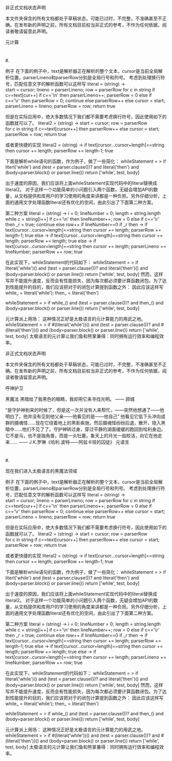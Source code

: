 非正式文档状态声明

本文件夹保含的所有文档都处于草稿状态，可能已过时，不完整，不准确甚至不正确。在发布新的声明之前，所有文档目前权当非正式的参考，不作为任何依据，阅读者敬请留意此声明。

元计算
#
##
#.

例子
在下面的例子中，text是解析器正在解析的整个文本，cursor是当前全局解析位置，parserLineno和parserRow分别是全局行号和列号。
考虑到处理换行符号，匹配任意文字的解析函数可以这样写
literal = (string) ->   
  start = cursor; lineno = parserLineno; row = parserRow
  for c in string
    if c==text[cur++]
	  if c=='\n' then parserLineno++; parserRow = 0
	  else if c=='\r' then parserRow = 0; continue
	  else parserRow++
	else cursor = start; parserLineno = lineno; parserRow = row; return
  true

但是在实际应用中，绝大多数情况下我们都不需要考虑换行符号，因此使用如下的函数就可以了。
literal2 = (string) ->
  start = cursor; row = parserRow   
  for c in string
    if c==text[cursor++] then parserRow++
	else cursor = start; parserRow = row; return
  true

或者更快捷的实现
literal2 = (string) -> if text[cursor...cursor+length]==string then cursor += length; parserRow += length-1; true

下面是解析while语句的函数，作为例子，做了一些简化：
whileStatement = >
  if literl('while') and (test = parser.clause())? and literal('then') and (body=parser.block() or parser.line())
    return ['while', test, body]

出于速度的原因，我们应该将上面whileStatement实现代码中的literal替换成literal2。
对于这样一个功能简单的小问题引入两个函数，无疑会增加API的数量，从文档提供和库用户的学习使用的角度来讲都是一种负担。另外仔细分析，上面的通用文字处理函数literal还有优化的空间，由此引出了下面第二种方案。


第二种方案
literal = (string) ->
  i = 0; lineNumber = 0; length = string.length
  while c = string[i++]
    if c=='\n' then lineNumber++; row = 0
    else if c=='\r' then _r = true; continue
    else row++
  if lineNumber==0
    if _r then -> if text[cursor...cursor+length]==string then cursor += length; parserRow += length-1; true
    else -> if text[cursor...cursor+length]==string then cursor += length; parserRow += length; true
  else -> if text[cursor...cursor+length]==string then cursor += length; parserLineno += lineNumber; parserRow += row; true

在此实现下，whileStatement的代码如下：
whileStatement = >
  if literal('while')() and (test = parser.clause())? and literal('then')() and (body=parser.block() or parser.line())
    return ['while', test, body]
然而，这样写并不能提升速度，反而会有性能损失，因为每次都必须要计算函数闭包。为了达到性能提升的目的，我们应该把对于的闭包计算提到函数之外：
因此应该这样写
while_ = literal('while'); then_ = literal('then')

whileStatement = >
  if while_() and (test = parser.clause())? and then_() and (body=parser.block() or parser.line())
    return ['while', test, body]

元计算派上用场：
这种情况正好是太极语言的元计算能力的用武之地。
whileStatement = >
  if #(literal('while'))() and (test = parser.clause())? and #(literal('then'))() and (body=parser.block() or parser.line())
    return ['while', test, body]
太极语言的元计算让我们鱼和熊掌兼得：同时拥有运行效率和编程效率。

非正式文档状态声明

本文件夹保含的所有文档都处于草稿状态，可能已过时，不完整，不准确甚至不正确。在发布新的声明之前，所有文档目前权当非正式的参考，不作为任何依据，阅读者敬请留意此声明。

呼神护卫

黑魔法
黑暗给了我黑色的眼睛，我却用它来寻找光明。  —— 顾城

“是守护神到来的时候了，但是这一次并没有人来帮忙，——突然他想通了——他明白了，他并没有见到他父亲——他看见的是——他自己”
他看见它低下头冲向成群的摄魂怪……现在它绕着地上的黑影疾驰，然后摄魂怪纷纷后退，散开，隐入黑暗中……他们不见了了。守护神转过身，穿过平静的湖面缓缓的跑回到哈利身边。它不是马，也不是独角兽，而是一头牡鹿，象天上的月光一般皎洁，向它在他走来……
                                                                        —— J.K.罗琳《哈利.波特——阿兹卡班的囚徒》
元语言
#
##
#.

现在我们进入太极语言的黑魔法领域

例子
在下面的例子中，text是解析器正在解析的整个文本，cursor是当前全局解析位置，parserLineno和parserRow分别是全局行号和列号。
考虑到处理换行符号，匹配任意文字的解析函数可以这样写
literal = (string) ->   
  start = cursor; lineno = parserLineno; row = parserRow
  for c in string
    if c==text[cur++]
    if c=='\n' then parserLineno++; parserRow = 0
    else if c=='\r' then parserRow = 0; continue
    else parserRow++
  else cursor = start; parserLineno = lineno; parserRow = row; return
  true

但是在实际应用中，绝大多数情况下我们都不需要考虑换行符号，因此使用如下的函数就可以了。
literal2 = (string) ->
  start = cursor; row = parserRow   
  for c in string
    if c==text[cursor++] then parserRow++
  else cursor = start; parserRow = row; return
  true

或者更快捷的实现
literal2 = (string) -> if text[cursor...cursor+length]==string then cursor += length; parserRow += length-1; true

下面是解析while语句的函数，作为例子，做了一些简化：
whileStatement = >
  if literl('while') and (test = parser.clause())? and literal('then') and (body=parser.block() or parser.line())
    return ['while', test, body]

出于速度的原因，我们应该将上面whileStatement实现代码中的literal替换成literal2。
对于这样一个功能简单的小问题引入两个函数，无疑会增加API的数量，从文档提供和库用户的学习使用的角度来讲都是一种负担。另外仔细分析，上面的通用文字处理函数literal还有优化的空间，由此引出了下面第二种方案。


第二种方案
literal = (string) ->
  i = 0; lineNumber = 0; length = string.length
  while c = string[i++]
    if c=='\n' then lineNumber++; row = 0
    else if c=='\r' then _r = true; continue
    else row++
  if lineNumber==0
    if _r then -> if text[cursor...cursor+length]==string then cursor += length; parserRow += length-1; true
    else -> if text[cursor...cursor+length]==string then cursor += length; parserRow += length; true
  else -> if text[cursor...cursor+length]==string then cursor += length; parserLineno += lineNumber; parserRow += row; true

在此实现下，whileStatement的代码如下：
whileStatement = >
  if literal('while')() and (test = parser.clause())? and literal('then')() and (body=parser.block() or parser.line())
    return ['while', test, body]
然而，这样写并不能提升速度，反而会有性能损失，因为每次都必须要计算函数闭包。为了达到性能提升的目的，我们应该把对于的闭包计算提到函数之外：
因此应该这样写
while_ = literal('while'); then_ = literal('then')

whileStatement = >
  if while_() and (test = parser.clause())? and then_() and (body=parser.block() or parser.line())
    return ['while', test, body]

元计算派上用场：
这种情况正好是太极语言的元计算能力的用武之地。
whileStatement = >
  if #(literal('while'))() and (test = parser.clause())? and #(literal('then'))() and (body=parser.block() or parser.line())
    return ['while', test, body]
太极语言的元计算让我们鱼和熊掌兼得：同时拥有运行效率和编程效率。